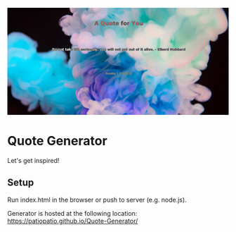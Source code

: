 ![inspiration](img/px.png)
# Quote Generator 

Let's get inspired!

## Setup

Run index.html in the browser or push to server (e.g. node.js).

Generator is hosted at the following location: https://patiopatio.github.io/Quote-Generator/
